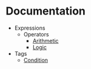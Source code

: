 # Documentation

- Expressions
  - Operators
    - [Arithmetic](expressions/arithmetic.md)
    - [Logic](expressions/logic.md)
- Tags
  - [Condition](tags/condition.md)